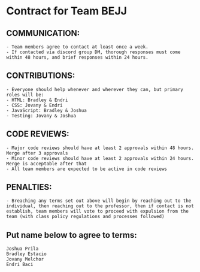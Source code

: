 # Contract for Team BEJJ

## COMMUNICATION:

    - Team members agree to contact at least once a week.
    - If contacted via discord group DM, thorough responses must come within 48 hours, and brief responses within 24 hours.

## CONTRIBUTIONS:

    - Everyone should help whenever and wherever they can, but primary roles will be:
    - HTML: Bradley & Endri
    - CSS: Jovany & Endri
    - JavaScript: Bradley & Joshua
    - Testing: Jovany & Joshua

## CODE REVIEWS:

    - Major code reviews should have at least 2 approvals within 48 hours. Merge after 3 approvals
    - Minor code reviews should have at least 2 approvals within 24 hours. Merge is acceptable after that
    - All team members are expected to be active in code reviews

## PENALTIES:

    - Breaching any terms set out above will begin by reaching out to the individual, then reaching out to the professor, then if contact is not establish, team members will vote to proceed with expulsion from the team (with class policy regulations and processes followed)

## Put name below to agree to terms:

    Joshua Prila
    Bradley Estacio
    Jovany Melchor
    Endri Baci
